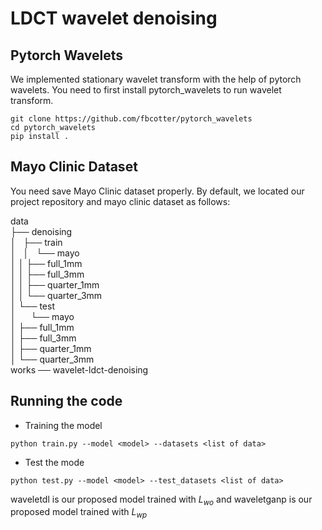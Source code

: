 # LDCT wavelet denoising

## Pytorch Wavelets

We implemented stationary wavelet transform with the help of pytorch wavelets.
You need to first install pytorch_wavelets to run wavelet transform.

```
git clone https://github.com/fbcotter/pytorch_wavelets
cd pytorch_wavelets
pip install .
```


## Mayo Clinic Dataset
You need save Mayo Clinic dataset properly.
By default, we located our project repository and mayo clinic dataset as follows:

data <br/>
├── denoising <br/>
│   ├── train <br/>
│   │   └── mayo <br/>
│   │       ├── full_1mm <br/>
│   │       ├── full_3mm <br/>
│   │       ├── quarter_1mm <br/>
│   │       └── quarter_3mm <br/>
│   └── test <br/>
│       └── mayo <br/>
│           ├── full_1mm <br/>
│           ├── full_3mm <br/>
│           ├── quarter_1mm <br/>
│           └── quarter_3mm <br/>
works ── wavelet-ldct-denoising <br/>

## Running the code

* Training the model
```
python train.py --model <model> --datasets <list of data>
```
* Test the mode
```
python test.py --model <model> --test_datasets <list of data>
```

waveletdl is our proposed model trained with $L_{wo}$ and waveletganp is our proposed model trained with $L_{wp}$